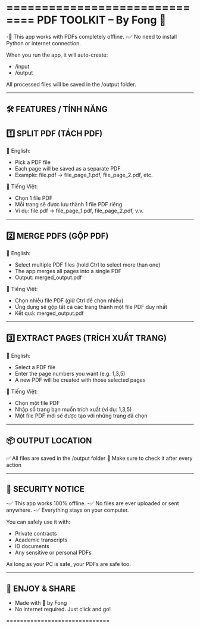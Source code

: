 ==============================
PDF TOOLKIT – By Fong 💼
==============================

-📁 This app works with PDFs completely offline. 
-✅ No need to install Python or internet connection.

When you run the app, it will auto-create:
- /input
- /output

All processed files will be saved in the /output folder.

------------------------------
🛠 FEATURES / TÍNH NĂNG
------------------------------

1️⃣ SPLIT PDF (TÁCH PDF)
------------------------------
📌 English:
- Pick a PDF file
- Each page will be saved as a separate PDF
- Example: file.pdf → file_page_1.pdf, file_page_2.pdf, etc.

📌 Tiếng Việt:
- Chọn 1 file PDF
- Mỗi trang sẽ được lưu thành 1 file PDF riêng
- Ví dụ: file.pdf → file_page_1.pdf, file_page_2.pdf, v.v.

---

2️⃣ MERGE PDFS (GỘP PDF)
------------------------------
📌 English:
- Select multiple PDF files (hold Ctrl to select more than one)
- The app merges all pages into a single PDF
- Output: merged_output.pdf

📌 Tiếng Việt:
- Chọn nhiều file PDF (giữ Ctrl để chọn nhiều)
- Ứng dụng sẽ gộp tất cả các trang thành một file PDF duy nhất
- Kết quả: merged_output.pdf

---

3️⃣ EXTRACT PAGES (TRÍCH XUẤT TRANG)
------------------------------
📌 English:
- Select a PDF file
- Enter the page numbers you want (e.g. 1,3,5)
- A new PDF will be created with those selected pages

📌 Tiếng Việt:
- Chọn một file PDF
- Nhập số trang bạn muốn trích xuất (ví dụ: 1,3,5)
- Một file PDF mới sẽ được tạo với những trang đã chọn

------------------------------
📦 OUTPUT LOCATION
------------------------------
✅ All files are saved in the /output folder
📂 Make sure to check it after every action

------------------------------
🔐 SECURITY NOTICE
------------------------------
-✅ This app works 100% offline.
-✅ No files are ever uploaded or sent anywhere.
-✅ Everything stays on your computer.

You can safely use it with:
- Private contracts
- Academic transcripts
- ID documents
- Any sensitive or personal PDFs

As long as your PC is safe, your PDFs are safe too.

------------------------------
🎉 ENJOY & SHARE
------------------------------
- Made with 💚 by Fong
- No internet required. Just click and go!

==============================
